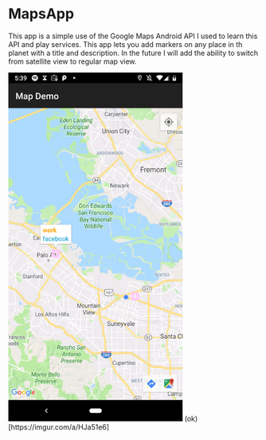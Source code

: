 # MapsApp

This app is a simple use of the Google Maps Android API I used to learn this API and play services. This app lets you add markers on any place in th planet with a title and description. In the future I will add the ability to switch from satellite view to regular map view.

<img src="app.png" width="350" />
(ok)[https://imgur.com/a/HJa51e6]



